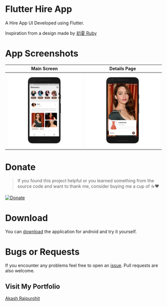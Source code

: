# Flutter Hire App

A Hire App UI Developed using Flutter.

Inspiration from a design made by [初夏 Ruby](https://dribbble.com/shots/5773232-Discovery-page)

# App Screenshots

Main Screen                | Details Page
:-------------------------:|:---------------------:
![Main Screen](./mockups/main.png)  | ![Details Page](./mockups/details.png)



# Donate
> If you found this project helpful or you learned something from the source code and want to thank me, consider buying me a cup of :coffee::heart:

[![Donate](https://img.shields.io/badge/Donate-PayPal-green.svg)](https://www.paypal.me/RajpurohitAkash)

# Download
You can [download](https://github.com/AkashRajpurohit/Flutter-Fashion-App-UI/releases/download/v1.0.0/app-arm64-v8a-release.apk) the application for android and try it yourself.

# Bugs or Requests

If you encounter any problems feel free to open an [issue](https://github.com/AkashRajpurohit/Flutter-Fashion-App-UI/issues/new). Pull requests are also welcome.

## Visit My Portfolio
[Akash Rajpurohit](https://akashwho.codes)
